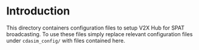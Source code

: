 # Introduction
This directory containers configuration files to setup V2X Hub for SPAT broadcasting. To use these files simply replace relevant configuration files under `cdasim_config/` with files contained here.
